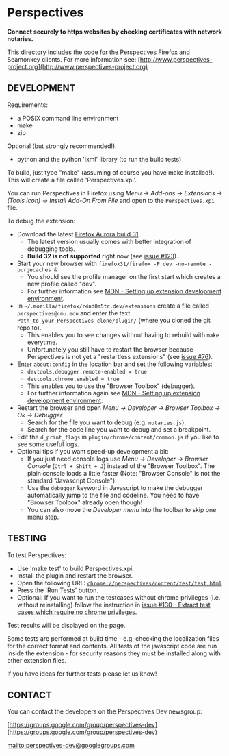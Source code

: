# Perspectives
**Connect securely to https websites by checking certificates with network notaries.**

This directory includes the code for the Perspectives Firefox and Seamonkey clients.
For more information see: [http://www.perspectives-project.org](http://www.perspectives-project.org)

## DEVELOPMENT

Requirements:
* a POSIX command line environment
* make
* zip

Optional (but strongly recommended!):
* python and the python 'lxml' library (to run the build tests)


To build, just type "make" (assuming of course you have make installed!). This will create a file called 'Perspectives.xpi'.

You can run Perspectives in Firefox using *Menu -> Add-ons -> Extensions -> (Tools icon) -> Install Add-On From File* and open to the ```Perspectives.xpi``` file.

To debug the extension:

* Download the latest [Firefox Aurora build 31](https://www.mozilla.org/firefox/channel/#aurora).
  * The latest version usually comes with better integration of debugging tools.
  * **Build 32 is not supported** right now (see [issue #123](https://github.com/danwent/Perspectives/issues/123)).
* Start your new browser with ```firefox31/firefox -P dev -no-remote -purgecaches &```
  * You should see the profile manager on the first start which creates a new profile called "dev".
  * For further information see [MDN - Setting up extension development environment](https://developer.mozilla.org/en/Setting_up_extension_development_environment).
* In ```~/.mozilla/firefox/r4nd0m5tr.dev/extensions``` create a file called ```perspectives@cmu.edu``` and enter the text ```Path_to_your_Perspectives_clone/plugin/``` (where you cloned the git repo to).
  * This enables you to see changes without having to rebuild with ```make``` everytime.
  * Unfortunately you still have to restart the browser because Perspectives is not yet a "restartless extensions" (see [issue #76](https://github.com/danwent/Perspectives/issues/76)).
* Enter ```about:config``` in the location bar and set the following variables:
  * ```devtools.debugger.remote-enabled = true```
  * ```devtools.chrome.enabled = true```
  * This enables you to use the "Browser Toolbox" (debugger).
  * For further information again see [MDN - Setting up extension development environment](https://developer.mozilla.org/en/Setting_up_extension_development_environment).
* Restart the browser and open *Menu -> Developer -> Browser Toolbox -> Ok -> Debugger*
  * Search for the file you want to debug (e.g. ```notaries.js```).
  * Search for the code line you want to debug and set a breakpoint.
* Edit the ```d_print_flags``` in ```plugin/chrome/content/common.js``` if you like to see some useful logs.
* Optional tips if you want speed-up development a bit:
  * If you just need console logs use *Menu -> Developer -> Browser Console* (```Ctrl + Shift + J```) instead of the "Browser Toolbox". The plain console loads a little faster (Note: "Browser Console" is not the standard "Javascript Console").
  * Use the ```debugger``` keyword in Javascript to make the debugger automatically jump to the file and codeline. You need to have "Browser Toolbox" already open though!
  * You can also move the *Developer menu* into the toolbar to skip one menu step.

## TESTING

To test Perspectives:

* Use 'make test' to build Perspectives.xpi.
* Install the plugin and restart the browser.
* Open the following URL: [```chrome://perspectives/content/test/test.html```](chrome://perspectives/content/test/test.html)
* Press the 'Run Tests' button.
* Optional: If you want to run the testcases without chrome privileges (i.e. without reinstalling) follow the instruction in [issue #130 - Extract test cases which require no chrome privileges](https://github.com/danwent/Perspectives/issues/130).

Test results will be displayed on the page.

Some tests are performed at build time - e.g. checking the localization files for the correct format and contents. All tests of the javascript code are run inside the extension - for security reasons they must be installed along with other extension files.

If you have ideas for further tests please let us know!

## CONTACT

You can contact the developers on the Perspectives Dev newsgroup:

[https://groups.google.com/group/perspectives-dev](https://groups.google.com/group/perspectives-dev)

[mailto:perspectives-dev@googlegroups.com](mailto:perspectives-dev@googlegroups.com)

